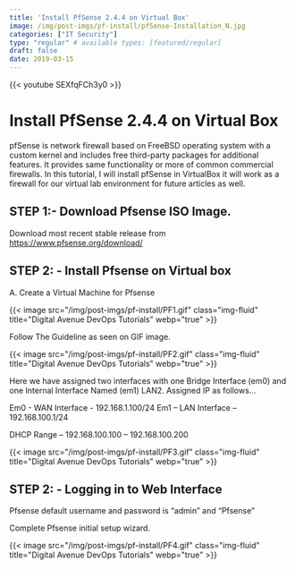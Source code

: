 ```yaml
---
title: 'Install PfSense 2.4.4 on Virtual Box'
image: /img/post-imgs/pf-install/pfSense-Installation_N.jpg
categories: ["IT Security"]
type: "regular" # available types: [featured/regular]
draft: false
date: 2019-03-15
---
```


{{< youtube SEXfqFCh3y0 >}}

# Install PfSense 2.4.4 on Virtual Box

pfSense is network firewall based on FreeBSD operating system with a custom kernel and includes free third-party packages for additional features. It provides same functionality or more of common commercial firewalls.
In this tutorial, I will install pfSense in VirtualBox it will work as a firewall for our virtual lab environment for future articles as well.

## STEP 1:- Download Pfsense ISO Image.

Download most recent stable release from https://www.pfsense.org/download/

## STEP 2: - Install Pfsense on Virtual box
A. Create a Virtual Machine for Pfsense

{{< image src="/img/post-imgs/pf-install/PF1.gif" class="img-fluid" title="Digital Avenue DevOps Tutorials" webp="true" >}}

Follow The Guideline as seen on GIF image.

{{< image src="/img/post-imgs/pf-install/PF2.gif" class="img-fluid" title="Digital Avenue DevOps Tutorials" webp="true" >}}

Here we have assigned two interfaces with one Bridge Interface (em0) and one Internal Interface Named (em1) LAN2.
Assigned IP as follows…

Em0 - WAN Interface - 192.168.1.100/24
Em1 – LAN Interface – 192.168.100.1/24

DHCP Range – 192.168.100.100 – 192.168.100.200

{{< image src="/img/post-imgs/pf-install/PF3.gif" class="img-fluid" title="Digital Avenue DevOps Tutorials" webp="true" >}}

## STEP 2: - Logging in to Web Interface
Pfsense default username and password is “admin” and “Pfsense”

Complete Pfsense initial setup wizard.

{{< image src="/img/post-imgs/pf-install/PF4.gif" class="img-fluid" title="Digital Avenue DevOps Tutorials" webp="true" >}}
